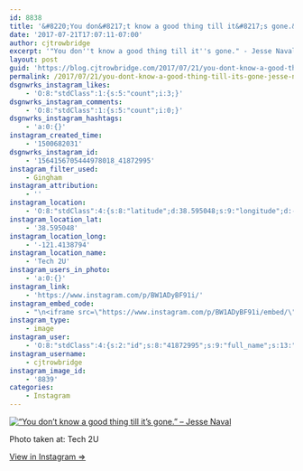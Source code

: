 ```yaml
---
id: 8838
title: '&#8220;You don&#8217;t know a good thing till it&#8217;s gone.&#8221; &#8211; Jesse Naval'
date: '2017-07-21T17:07:11-07:00'
author: cjtrowbridge
excerpt: '"You don''t know a good thing till it''s gone." - Jesse Naval'
layout: post
guid: 'https://blog.cjtrowbridge.com/2017/07/21/you-dont-know-a-good-thing-till-its-gone-jesse-naval/'
permalink: /2017/07/21/you-dont-know-a-good-thing-till-its-gone-jesse-naval/
dsgnwrks_instagram_likes:
    - 'O:8:"stdClass":1:{s:5:"count";i:3;}'
dsgnwrks_instagram_comments:
    - 'O:8:"stdClass":1:{s:5:"count";i:0;}'
dsgnwrks_instagram_hashtags:
    - 'a:0:{}'
instagram_created_time:
    - '1500682031'
dsgnwrks_instagram_id:
    - '1564156705444978018_41872995'
instagram_filter_used:
    - Gingham
instagram_attribution:
    - ''
instagram_location:
    - 'O:8:"stdClass":4:{s:8:"latitude";d:38.595048;s:9:"longitude";d:-121.4138794;s:4:"name";s:7:"Tech 2U";s:2:"id";i:1003051129;}'
instagram_location_lat:
    - '38.595048'
instagram_location_long:
    - '-121.4138794'
instagram_location_name:
    - 'Tech 2U'
instagram_users_in_photo:
    - 'a:0:{}'
instagram_link:
    - 'https://www.instagram.com/p/BW1ADyBF91i/'
instagram_embed_code:
    - "\n<iframe src=\"https://www.instagram.com/p/BW1ADyBF91i/embed/\" width=\"612\" height=\"710\" frameborder=\"0\" scrolling=\"no\" allowtransparency=\"true\" class=\"insta-image-embed\"></iframe>\n"
instagram_type:
    - image
instagram_user:
    - 'O:8:"stdClass":4:{s:2:"id";s:8:"41872995";s:9:"full_name";s:13:"CJ Trowbridge";s:15:"profile_picture";s:96:"https://scontent.cdninstagram.com/t51.2885-19/s150x150/13724650_1188772791164794_142557231_a.jpg";s:8:"username";s:12:"cjtrowbridge";}'
instagram_username:
    - cjtrowbridge
instagram_image_id:
    - '8839'
categories:
    - Instagram
---
```


[![“You don’t know a good thing till it’s gone.” – Jesse Naval](https://blog.cjtrowbridge.com/wp-content/uploads/2017/07/1500682031-1-1.jpg)](https://www.instagram.com/p/BW1ADyBF91i/)

Photo taken at: Tech 2U

[View in Instagram ⇒](https://www.instagram.com/p/BW1ADyBF91i/)
